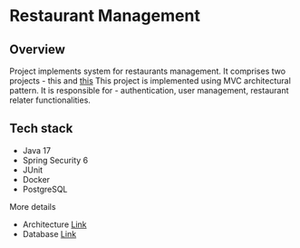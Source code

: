 <h1>Restaurant Management</h1>

<h2>Overview</h2>
<p>Project implements system for restaurants management. It comprises two projects - this and <a href="https://github.com/knetsov91/order-service-java-spring">this</a>
This project is implemented using MVC architectural pattern. It is responsible for -
authentication, user management, restaurant relater functionalities.

</p>

<h2>Tech stack</h2>
<ul>
    <li>Java 17</li>
    <li>Spring Security 6</li>
    <li>JUnit</li>
    <li>Docker</li>
    <li>PostgreSQL</li>
    
</ul>

<p>More details</p>
<ul>
    <li>Architecture </span><a href="../restaurant/docs/architecture/architecture.md">Link</a></li>
    <li>Database </span><a href="../restaurant/docs/database/database.md">Link</a></li>
</ul>
